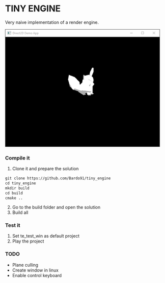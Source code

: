 # TINY ENGINE

Very naive implementation of a render engine.

![sample render](https://github.com/Bardo91/tiny_engine/blob/master/doc/sample_render.gif?raw=true)

### Compile it

1. Clone it and prepare the solution 
```
git clone https://github.com/Bardo91/tiny_engine
cd tiny_engine
mkdir build
cd build
cmake ..
```
2. Go to the build folder and open the solution
3. Build all

### Test it
1. Set te_test_win as default project
2. Play the project

### TODO

* Plane culling
* Create window in linux
* Enable control keyboard
